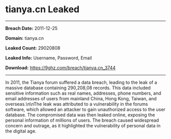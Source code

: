# tianya.cn Leaked

------------
**Breach Date:** 2011-12-25

**Domain:** tianya.cn

**Leaked Count:** 29020808

**Leaked Info:** Username, Password, Email

**Download:** https://9ghz.com/breach/tianya.cn_3744

------------
In 2011, the Tianya forum suffered a data breach, leading to the leak of a massive database containing 290,208,08 records. This data included sensitive information such as real names, addresses, phone numbers, and email addresses of users from mainland China, Hong Kong, Taiwan, and overseas.\n\nThe leak was attributed to a vulnerability in the forums software, which allowed an attacker to gain unauthorized access to the user database. The compromised data was then leaked online, exposing the personal information of millions of users. The breach caused widespread concern and outrage, as it highlighted the vulnerability of personal data in the digital age.
